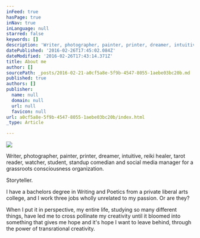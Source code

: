 ```yaml
---
inFeed: true
hasPage: true
inNav: true
inLanguage: null
starred: false
keywords: []
description: 'Writer, photographer, painter, printer, dreamer, intuitive, reiki healer, tarot reader, watcher, student, standup comedian and social media manager for a grassroots consciousness organization.   Artist.'
datePublished: '2016-02-26T17:45:02.084Z'
dateModified: '2016-02-26T17:43:14.371Z'
title: About me
author: []
sourcePath: _posts/2016-02-21-a0cf5a8e-5f9b-4547-8055-1aebe03bc20b.md
published: true
authors: []
publisher:
  name: null
  domain: null
  url: null
  favicon: null
url: a0cf5a8e-5f9b-4547-8055-1aebe03bc20b/index.html
_type: Article

---
```

![](https://the-grid-user-content.s3-us-west-2.amazonaws.com/421171eb-f583-439b-a031-816f2b5d753a.JPG)

Writer, photographer, painter, printer, dreamer, intuitive, reiki healer, tarot reader, watcher, student, standup comedian and social media manager for a grassroots consciousness organization. 

Storyteller.

I have a bachelors degree in Writing and Poetics from a private liberal arts college, and I work three jobs wholly unrelated to my passion. Or are they? 

When I put it in perspective, my entire life, studying so many different things, have led me to cross pollinate my creativity until it bloomed into something that gives me hope and it's hope I want to leave behind, through the power of transrational creativity.